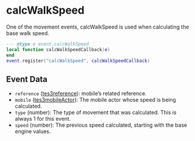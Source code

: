 # calcWalkSpeed

One of the movement events, calcWalkSpeed is used when calculating the base walk speed.

```lua
--- @type e event.calcWalkSpeed
local function calcWalkSpeedCallback(e)
end
event.register("calcWalkSpeed", calcWalkSpeedCallback)
```

## Event Data

* `reference` ([tes3reference](../../types/tes3reference)): mobile’s related reference.
* `mobile` ([tes3mobileActor](../../types/tes3mobileActor)): The mobile actor whose speed is being calculated.
* `type` (number): The type of movement that was calculated. This is always 1 for this event.
* `speed` (number): The previous speed calculated, starting with the base engine values.

